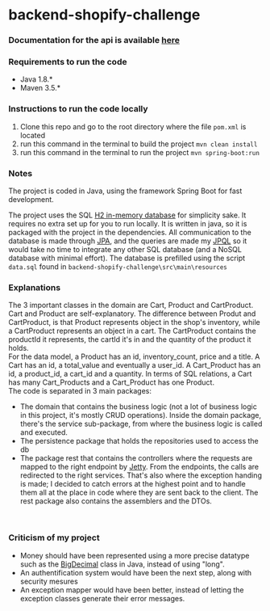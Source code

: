 # backend-shopify-challenge

### Documentation for the api is available [here](api_documentation.md)

### Requirements to run the code
- Java 1.8.*
- Maven 3.5.*

### Instructions to run the code locally

1. Clone this repo and go to the root directory where the file `pom.xml` is located
2. run this command in the terminal to build the project `mvn clean install`
3. run this command in the terminal to run the project `mvn spring-boot:run`

### Notes

The project is coded in Java, using the framework Spring Boot for fast development.

The project uses the SQL [H2 in-memory database](http://www.h2database.com/html/main.html) for simplicity sake. It requires no extra set up for you to run locally. It is written in java, so it is packaged with the project in the dependencies. All communication to the database is made through [JPA](https://en.wikipedia.org/wiki/Java_Persistence_API), and the queries are made my [JPQL](https://en.wikipedia.org/wiki/Java_Persistence_Query_Language) so it would take no time to integrate any other SQL database (and a NoSQL database with minimal effort). The database is prefilled using the script `data.sql` found in `backend-shopify-challenge\src\main\resources`

### Explanations

The 3 important classes in the domain are Cart, Product and CartProduct. Cart and Product are self-explanatory. The difference between Produt and CartProduct, is that Product represents object in the shop's inventory, while a CartProduct represents an object in a cart. The CartProduct contains the productId it represents, the cartId it's in and the quantity of the product it holds.
<br>
For the data model, a Product has an id, inventory_count, price and a title. A Cart has an id, a total_value and eventually a user_id. A Cart_Product has an id, a product_id, a cart_id and a quantity. In terms of SQL relations, a Cart has many Cart_Products and a Cart_Product has one Product.
<br>
The code is separated in 3 main packages: 
- The domain that contains the business logic (not a lot of business logic in this project, it's mostly CRUD operations). Inside the domain package, there's the service sub-package, from where the business logic is called and executed. 
- The persistence package that holds the repositories used to access the db
- The package rest that contains the controllers where the requests are mapped to the right endpoint by [Jetty](https://en.wikipedia.org/wiki/Jetty_(web_server)). From the endpoints, the calls are redirected to the right services. That's also where the exception handing is made; I decided to catch errors at the highest point and to handle them all at the place in code where they are sent back to the client. The rest package also contains the assemblers and the DTOs.
<br>



### Criticism of my project

- Money should have been represented using a more precise datatype such as the [BigDecimal](https://docs.oracle.com/javase/8/docs/api/java/math/BigDecimal.html) class in Java, instead of using "long".
- An authentification system would have been the next step, along with security mesures
- An exception mapper would have been better, instead of letting the exception classes generate their error messages. 

